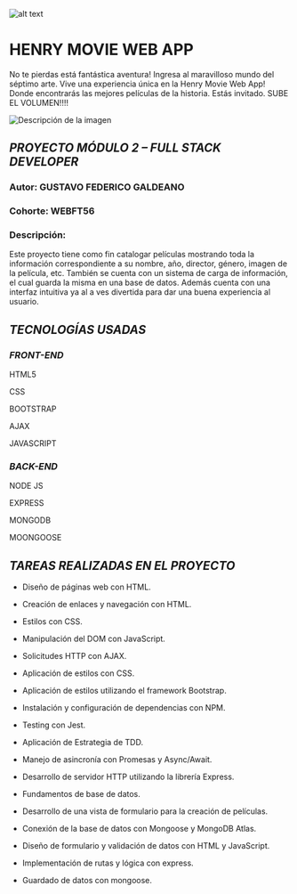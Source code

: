 
![alt text][logo]

[logo]: https://res.cloudinary.com/dfoxsvhei/image/upload/v1730915804/logo_herny_e2t0mh.ico "Logo Title Text 2"

# **HENRY MOVIE WEB APP**

No te pierdas está fantástica aventura! Ingresa al maravilloso mundo del séptimo arte. Vive una experiencia única en la Henry Movie Web App! Donde encontrarás las mejores películas de la historia. Estás invitado. SUBE EL VOLUMEN!!!!



![Descripción de la imagen](/front/img/readme_image.png)





## **_PROYECTO MÓDULO 2 – FULL STACK DEVELOPER_**

### **Autor**: GUSTAVO FEDERICO GALDEANO

### **Cohorte**: WEBFT56

### **Descripción**:
Este proyecto tiene como fin catalogar películas mostrando toda la información correspondiente a su nombre, año, director, género, imagen de la película, etc. También se cuenta con un sistema de carga de información, el cual  guarda la misma en una base de datos. Además cuenta con una interfaz intuitiva ya al a ves divertida para dar una buena experiencia al usuario.

## **_TECNOLOGÍAS USADAS_**

### _FRONT-END_

HTML5

CSS

BOOTSTRAP

AJAX

JAVASCRIPT



### _BACK-END_

NODE JS

EXPRESS

MONGODB

MOONGOOSE



## _TAREAS REALIZADAS EN EL PROYECTO_

- Diseño de páginas web con HTML.

- Creación de enlaces y navegación con HTML.

- Estilos con CSS.

- Manipulación del DOM con JavaScript.

- Solicitudes HTTP con AJAX.

- Aplicación de estilos con CSS.

- Aplicación de estilos utilizando el framework Bootstrap.

- Instalación y configuración de dependencias con NPM.    

- Testing con Jest.

- Aplicación de Estrategia de TDD.

- Manejo de asincronía con Promesas y Async/Await.

- Desarrollo de servidor HTTP utilizando la librería Express.

- Fundamentos de base de datos.

-	Desarrollo de una vista de formulario para la creación de películas.

- Conexión de la base de datos con Mongoose y MongoDB Atlas.

- Diseño de formulario y validación de datos con HTML y JavaScript.

- Implementación de rutas y lógica con express.

- Guardado de datos con mongoose.



